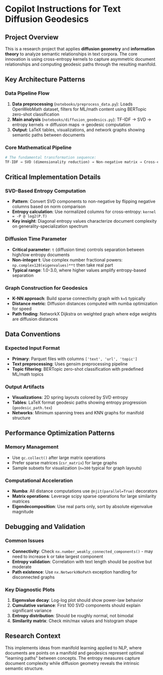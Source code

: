 # Copilot Instructions for Text Diffusion Geodesics

## Project Overview

This is a research project that applies **diffusion geometry** and **information theory** to analyze semantic relationships in text corpora. The core innovation is using cross-entropy kernels to capture asymmetric document relationships and computing geodesic paths through the resulting manifold.

## Key Architecture Patterns

### Data Pipeline Flow

1. **Data preprocessing** (`notebooks/preprocess_data.py`): Loads OpenWebMath dataset, filters for ML/math content using BERTopic zero-shot classification
2. **Main analysis** (`notebooks/diffusion_geodesics.py`): TF-IDF → SVD → entropy kernels → diffusion maps → geodesic computation
3. **Output**: LaTeX tables, visualizations, and network graphs showing semantic paths between documents

### Core Mathematical Pipeline

```python
# The fundamental transformation sequence:
TF-IDF → SVD (dimensionality reduction) → Non-negative matrix → Cross-entropy kernel → Diffusion process → Geodesic paths
```

## Critical Implementation Details

### SVD-Based Entropy Computation

- **Pattern**: Convert SVD components to non-negative by flipping negative columns based on norm comparison
- **Entropy calculation**: Use normalized columns for cross-entropy: `kernel = -P @ log2(P.T)`
- **Key insight**: Diagonal entropy values characterize document complexity on generality-specialization spectrum

### Diffusion Time Parameter

- **Critical parameter**: `t` (diffusion time) controls separation between high/low entropy documents
- **Non-integer t**: Use complex number fractional powers: `np.complex128(eigenvalues)**t` then take real part
- **Typical range**: 1.0-3.0, where higher values amplify entropy-based separation

### Graph Construction for Geodesics

- **K-NN approach**: Build sparse connectivity graph with `k=5` typically
- **Distance metric**: Diffusion distances computed with numba optimization for speed
- **Path finding**: NetworkX Dijkstra on weighted graph where edge weights are diffusion distances

## Data Conventions

### Expected Input Format

- **Primary**: Parquet files with columns `['text', 'url', 'topic']`
- **Text preprocessing**: Uses gensim preprocessing pipeline
- **Topic filtering**: BERTopic zero-shot classification with predefined ML/math topics

### Output Artifacts

- **Visualizations**: 2D spring layouts colored by SVD entropy
- **Tables**: LaTeX format geodesic paths showing entropy progression (`geodesic_path.tex`)
- **Networks**: Minimum spanning trees and KNN graphs for manifold structure

## Performance Optimization Patterns

### Memory Management

- Use `gc.collect()` after large matrix operations
- Prefer sparse matrices (`csr_matrix`) for large graphs
- Sample subsets for visualization (`n=300` typical for graph layouts)

### Computational Acceleration

- **Numba**: All distance computations use `@njit(parallel=True)` decorators
- **Matrix operations**: Leverage scipy sparse operations for large similarity matrices
- **Eigendecomposition**: Use real parts only, sort by absolute eigenvalue magnitude

## Debugging and Validation

### Common Issues

- **Connectivity**: Check `nx.number_weakly_connected_components()` - may need to increase k or take largest component
- **Entropy validation**: Correlation with text length should be positive but moderate
- **Path existence**: Use `nx.NetworkXNoPath` exception handling for disconnected graphs

### Key Diagnostic Plots

1. **Eigenvalue decay**: Log-log plot should show power-law behavior
2. **Cumulative variance**: First 100 SVD components should explain significant variance
3. **Entropy distribution**: Should be roughly normal, not bimodal
4. **Similarity matrix**: Check min/max values and histogram shape

## Research Context

This implements ideas from manifold learning applied to NLP, where documents are points on a manifold and geodesics represent optimal "learning paths" between concepts. The entropy measures capture document complexity while diffusion geometry reveals the intrinsic semantic structure.
